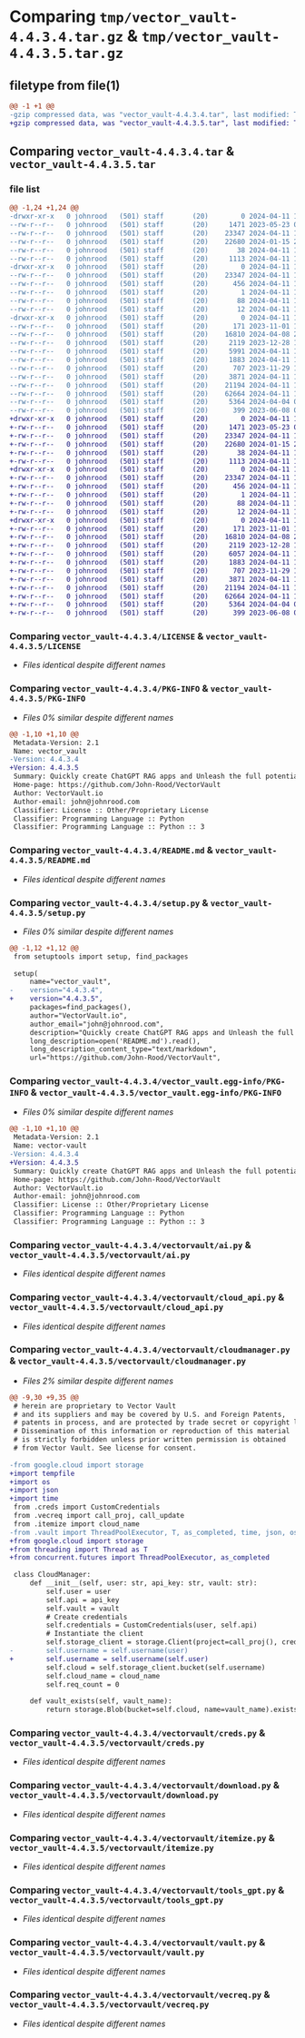# Comparing `tmp/vector_vault-4.4.3.4.tar.gz` & `tmp/vector_vault-4.4.3.5.tar.gz`

## filetype from file(1)

```diff
@@ -1 +1 @@
-gzip compressed data, was "vector_vault-4.4.3.4.tar", last modified: Thu Apr 11 18:44:29 2024, max compression
+gzip compressed data, was "vector_vault-4.4.3.5.tar", last modified: Thu Apr 11 18:54:35 2024, max compression
```

## Comparing `vector_vault-4.4.3.4.tar` & `vector_vault-4.4.3.5.tar`

### file list

```diff
@@ -1,24 +1,24 @@
-drwxr-xr-x   0 johnrood   (501) staff       (20)        0 2024-04-11 18:44:29.658571 vector_vault-4.4.3.4/
--rw-r--r--   0 johnrood   (501) staff       (20)     1471 2023-05-23 07:06:02.000000 vector_vault-4.4.3.4/LICENSE
--rw-r--r--   0 johnrood   (501) staff       (20)    23347 2024-04-11 18:44:29.658420 vector_vault-4.4.3.4/PKG-INFO
--rw-r--r--   0 johnrood   (501) staff       (20)    22680 2024-01-15 21:39:47.000000 vector_vault-4.4.3.4/README.md
--rw-r--r--   0 johnrood   (501) staff       (20)       38 2024-04-11 18:44:29.658609 vector_vault-4.4.3.4/setup.cfg
--rw-r--r--   0 johnrood   (501) staff       (20)     1113 2024-04-11 18:44:19.000000 vector_vault-4.4.3.4/setup.py
-drwxr-xr-x   0 johnrood   (501) staff       (20)        0 2024-04-11 18:44:29.654957 vector_vault-4.4.3.4/vector_vault.egg-info/
--rw-r--r--   0 johnrood   (501) staff       (20)    23347 2024-04-11 18:44:29.000000 vector_vault-4.4.3.4/vector_vault.egg-info/PKG-INFO
--rw-r--r--   0 johnrood   (501) staff       (20)      456 2024-04-11 18:44:29.000000 vector_vault-4.4.3.4/vector_vault.egg-info/SOURCES.txt
--rw-r--r--   0 johnrood   (501) staff       (20)        1 2024-04-11 18:44:29.000000 vector_vault-4.4.3.4/vector_vault.egg-info/dependency_links.txt
--rw-r--r--   0 johnrood   (501) staff       (20)       88 2024-04-11 18:44:29.000000 vector_vault-4.4.3.4/vector_vault.egg-info/requires.txt
--rw-r--r--   0 johnrood   (501) staff       (20)       12 2024-04-11 18:44:29.000000 vector_vault-4.4.3.4/vector_vault.egg-info/top_level.txt
-drwxr-xr-x   0 johnrood   (501) staff       (20)        0 2024-04-11 18:44:29.658241 vector_vault-4.4.3.4/vectorvault/
--rw-r--r--   0 johnrood   (501) staff       (20)      171 2023-11-01 18:30:43.000000 vector_vault-4.4.3.4/vectorvault/__init__.py
--rw-r--r--   0 johnrood   (501) staff       (20)    16810 2024-04-08 20:07:41.000000 vector_vault-4.4.3.4/vectorvault/ai.py
--rw-r--r--   0 johnrood   (501) staff       (20)     2119 2023-12-28 19:05:59.000000 vector_vault-4.4.3.4/vectorvault/cloud_api.py
--rw-r--r--   0 johnrood   (501) staff       (20)     5991 2024-04-11 17:18:18.000000 vector_vault-4.4.3.4/vectorvault/cloudmanager.py
--rw-r--r--   0 johnrood   (501) staff       (20)     1883 2024-04-11 18:02:55.000000 vector_vault-4.4.3.4/vectorvault/creds.py
--rw-r--r--   0 johnrood   (501) staff       (20)      707 2023-11-29 18:24:09.000000 vector_vault-4.4.3.4/vectorvault/download.py
--rw-r--r--   0 johnrood   (501) staff       (20)     3871 2024-04-11 17:18:09.000000 vector_vault-4.4.3.4/vectorvault/itemize.py
--rw-r--r--   0 johnrood   (501) staff       (20)    21194 2024-04-11 17:18:01.000000 vector_vault-4.4.3.4/vectorvault/tools_gpt.py
--rw-r--r--   0 johnrood   (501) staff       (20)    62664 2024-04-11 18:44:14.000000 vector_vault-4.4.3.4/vectorvault/vault.py
--rw-r--r--   0 johnrood   (501) staff       (20)     5364 2024-04-04 04:33:57.000000 vector_vault-4.4.3.4/vectorvault/vecreq.py
--rw-r--r--   0 johnrood   (501) staff       (20)      399 2023-06-08 04:36:04.000000 vector_vault-4.4.3.4/vectorvault/wrap.py
+drwxr-xr-x   0 johnrood   (501) staff       (20)        0 2024-04-11 18:54:35.119640 vector_vault-4.4.3.5/
+-rw-r--r--   0 johnrood   (501) staff       (20)     1471 2023-05-23 07:06:02.000000 vector_vault-4.4.3.5/LICENSE
+-rw-r--r--   0 johnrood   (501) staff       (20)    23347 2024-04-11 18:54:35.119492 vector_vault-4.4.3.5/PKG-INFO
+-rw-r--r--   0 johnrood   (501) staff       (20)    22680 2024-01-15 21:39:47.000000 vector_vault-4.4.3.5/README.md
+-rw-r--r--   0 johnrood   (501) staff       (20)       38 2024-04-11 18:54:35.119696 vector_vault-4.4.3.5/setup.cfg
+-rw-r--r--   0 johnrood   (501) staff       (20)     1113 2024-04-11 18:54:01.000000 vector_vault-4.4.3.5/setup.py
+drwxr-xr-x   0 johnrood   (501) staff       (20)        0 2024-04-11 18:54:35.115165 vector_vault-4.4.3.5/vector_vault.egg-info/
+-rw-r--r--   0 johnrood   (501) staff       (20)    23347 2024-04-11 18:54:35.000000 vector_vault-4.4.3.5/vector_vault.egg-info/PKG-INFO
+-rw-r--r--   0 johnrood   (501) staff       (20)      456 2024-04-11 18:54:35.000000 vector_vault-4.4.3.5/vector_vault.egg-info/SOURCES.txt
+-rw-r--r--   0 johnrood   (501) staff       (20)        1 2024-04-11 18:54:35.000000 vector_vault-4.4.3.5/vector_vault.egg-info/dependency_links.txt
+-rw-r--r--   0 johnrood   (501) staff       (20)       88 2024-04-11 18:54:35.000000 vector_vault-4.4.3.5/vector_vault.egg-info/requires.txt
+-rw-r--r--   0 johnrood   (501) staff       (20)       12 2024-04-11 18:54:35.000000 vector_vault-4.4.3.5/vector_vault.egg-info/top_level.txt
+drwxr-xr-x   0 johnrood   (501) staff       (20)        0 2024-04-11 18:54:35.119193 vector_vault-4.4.3.5/vectorvault/
+-rw-r--r--   0 johnrood   (501) staff       (20)      171 2023-11-01 18:30:43.000000 vector_vault-4.4.3.5/vectorvault/__init__.py
+-rw-r--r--   0 johnrood   (501) staff       (20)    16810 2024-04-08 20:07:41.000000 vector_vault-4.4.3.5/vectorvault/ai.py
+-rw-r--r--   0 johnrood   (501) staff       (20)     2119 2023-12-28 19:05:59.000000 vector_vault-4.4.3.5/vectorvault/cloud_api.py
+-rw-r--r--   0 johnrood   (501) staff       (20)     6057 2024-04-11 18:53:28.000000 vector_vault-4.4.3.5/vectorvault/cloudmanager.py
+-rw-r--r--   0 johnrood   (501) staff       (20)     1883 2024-04-11 18:02:55.000000 vector_vault-4.4.3.5/vectorvault/creds.py
+-rw-r--r--   0 johnrood   (501) staff       (20)      707 2023-11-29 18:24:09.000000 vector_vault-4.4.3.5/vectorvault/download.py
+-rw-r--r--   0 johnrood   (501) staff       (20)     3871 2024-04-11 17:18:09.000000 vector_vault-4.4.3.5/vectorvault/itemize.py
+-rw-r--r--   0 johnrood   (501) staff       (20)    21194 2024-04-11 17:18:01.000000 vector_vault-4.4.3.5/vectorvault/tools_gpt.py
+-rw-r--r--   0 johnrood   (501) staff       (20)    62664 2024-04-11 18:44:14.000000 vector_vault-4.4.3.5/vectorvault/vault.py
+-rw-r--r--   0 johnrood   (501) staff       (20)     5364 2024-04-04 04:33:57.000000 vector_vault-4.4.3.5/vectorvault/vecreq.py
+-rw-r--r--   0 johnrood   (501) staff       (20)      399 2023-06-08 04:36:04.000000 vector_vault-4.4.3.5/vectorvault/wrap.py
```

### Comparing `vector_vault-4.4.3.4/LICENSE` & `vector_vault-4.4.3.5/LICENSE`

 * *Files identical despite different names*

### Comparing `vector_vault-4.4.3.4/PKG-INFO` & `vector_vault-4.4.3.5/PKG-INFO`

 * *Files 0% similar despite different names*

```diff
@@ -1,10 +1,10 @@
 Metadata-Version: 2.1
 Name: vector_vault
-Version: 4.4.3.4
+Version: 4.4.3.5
 Summary: Quickly create ChatGPT RAG apps and Unleash the full potential of GenAI with Vector Vault
 Home-page: https://github.com/John-Rood/VectorVault
 Author: VectorVault.io
 Author-email: john@johnrood.com
 Classifier: License :: Other/Proprietary License
 Classifier: Programming Language :: Python
 Classifier: Programming Language :: Python :: 3
```

### Comparing `vector_vault-4.4.3.4/README.md` & `vector_vault-4.4.3.5/README.md`

 * *Files identical despite different names*

### Comparing `vector_vault-4.4.3.4/setup.py` & `vector_vault-4.4.3.5/setup.py`

 * *Files 0% similar despite different names*

```diff
@@ -1,12 +1,12 @@
 from setuptools import setup, find_packages
 
 setup(
     name="vector_vault",
-    version="4.4.3.4",
+    version="4.4.3.5",
     packages=find_packages(),
     author="VectorVault.io",
     author_email="john@johnrood.com",
     description="Quickly create ChatGPT RAG apps and Unleash the full potential of GenAI with Vector Vault",
     long_description=open('README.md').read(),
     long_description_content_type="text/markdown",
     url="https://github.com/John-Rood/VectorVault",
```

### Comparing `vector_vault-4.4.3.4/vector_vault.egg-info/PKG-INFO` & `vector_vault-4.4.3.5/vector_vault.egg-info/PKG-INFO`

 * *Files 0% similar despite different names*

```diff
@@ -1,10 +1,10 @@
 Metadata-Version: 2.1
 Name: vector-vault
-Version: 4.4.3.4
+Version: 4.4.3.5
 Summary: Quickly create ChatGPT RAG apps and Unleash the full potential of GenAI with Vector Vault
 Home-page: https://github.com/John-Rood/VectorVault
 Author: VectorVault.io
 Author-email: john@johnrood.com
 Classifier: License :: Other/Proprietary License
 Classifier: Programming Language :: Python
 Classifier: Programming Language :: Python :: 3
```

### Comparing `vector_vault-4.4.3.4/vectorvault/ai.py` & `vector_vault-4.4.3.5/vectorvault/ai.py`

 * *Files identical despite different names*

### Comparing `vector_vault-4.4.3.4/vectorvault/cloud_api.py` & `vector_vault-4.4.3.5/vectorvault/cloud_api.py`

 * *Files identical despite different names*

### Comparing `vector_vault-4.4.3.4/vectorvault/cloudmanager.py` & `vector_vault-4.4.3.5/vectorvault/cloudmanager.py`

 * *Files 2% similar despite different names*

```diff
@@ -9,30 +9,35 @@
 # herein are proprietary to Vector Vault
 # and its suppliers and may be covered by U.S. and Foreign Patents,
 # patents in process, and are protected by trade secret or copyright law.
 # Dissemination of this information or reproduction of this material
 # is strictly forbidden unless prior written permission is obtained
 # from Vector Vault. See license for consent.
 
-from google.cloud import storage
+import tempfile
+import os
+import json
+import time
 from .creds import CustomCredentials
 from .vecreq import call_proj, call_update
 from .itemize import cloud_name
-from .vault import ThreadPoolExecutor, T, as_completed, time, json, os, tempfile, time
+from google.cloud import storage
+from threading import Thread as T
+from concurrent.futures import ThreadPoolExecutor, as_completed
 
 class CloudManager:
     def __init__(self, user: str, api_key: str, vault: str):
         self.user = user
         self.api = api_key
         self.vault = vault
         # Create credentials
         self.credentials = CustomCredentials(user, self.api)
         # Instantiate the client 
         self.storage_client = storage.Client(project=call_proj(), credentials=self.credentials)
-        self.username = self.username(user)
+        self.username = self.username(self.user)
         self.cloud = self.storage_client.bucket(self.username)
         self.cloud_name = cloud_name
         self.req_count = 0 
 
     def vault_exists(self, vault_name):
         return storage.Blob(bucket=self.cloud, name=vault_name).exists(self.storage_client)
```

### Comparing `vector_vault-4.4.3.4/vectorvault/creds.py` & `vector_vault-4.4.3.5/vectorvault/creds.py`

 * *Files identical despite different names*

### Comparing `vector_vault-4.4.3.4/vectorvault/download.py` & `vector_vault-4.4.3.5/vectorvault/download.py`

 * *Files identical despite different names*

### Comparing `vector_vault-4.4.3.4/vectorvault/itemize.py` & `vector_vault-4.4.3.5/vectorvault/itemize.py`

 * *Files identical despite different names*

### Comparing `vector_vault-4.4.3.4/vectorvault/tools_gpt.py` & `vector_vault-4.4.3.5/vectorvault/tools_gpt.py`

 * *Files identical despite different names*

### Comparing `vector_vault-4.4.3.4/vectorvault/vault.py` & `vector_vault-4.4.3.5/vectorvault/vault.py`

 * *Files identical despite different names*

### Comparing `vector_vault-4.4.3.4/vectorvault/vecreq.py` & `vector_vault-4.4.3.5/vectorvault/vecreq.py`

 * *Files identical despite different names*

